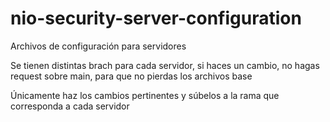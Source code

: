 # nio-security-server-configuration

Archivos de configuración para servidores

Se tienen distintas brach para cada servidor, si haces un cambio, no hagas request sobre main, para que no pierdas los archivos base

Únicamente haz los cambios pertinentes y súbelos a la rama que corresponda a cada servidor
